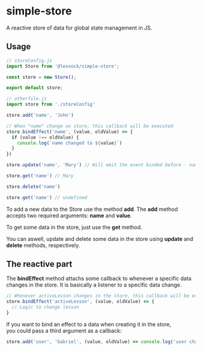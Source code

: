 # simple-store
A reactive store of data for global state management in JS.

## Usage
```javascript
// storeConfig.js
import Store from '@lesnock/simple-store';

const store = new Store();

export default store;

// otherfile.js
import store from './storeConfig'

store.add('name', 'John')

// When "name" change on store, this callback will be executed
store.bindEffect('name', (value, oldValue) => {
  if (value !== oldValue) {
    console.log(`name changed to ${value}`)
  }
})

store.update('name', 'Mary') // Will emit the event binded before - name changed to 'Mary'

store.get('name') // Mary

store.delete('name')

store.get('name') // undefined
```

To add a new data to the Store use the method **add**. The **add** method accepts two required arguments: 
**name** and **value**.  

To get some data in the store, just use the **get** method.  

You can aswell, update and delete some data in the store using **update** and **delete** methods, respectively.

## The reactive part

The **bindEffect** method attachs some callback to whenever a specific data changes in the store.
It is basically a listener to a specific data change.
```javascript
// Whenever activeLesson changes in the store, this callback will be executed
store.bindEffect('activeLesson', (value, oldValue) => {
  // Logic to change lesson
}
```

If you want to bind an effect to a data when creating it in the store,  
you could pass a third argument as a callback:
```javascript
store.add('user', 'Gabriel', (value, oldValue) => console.log('user changed'))
```